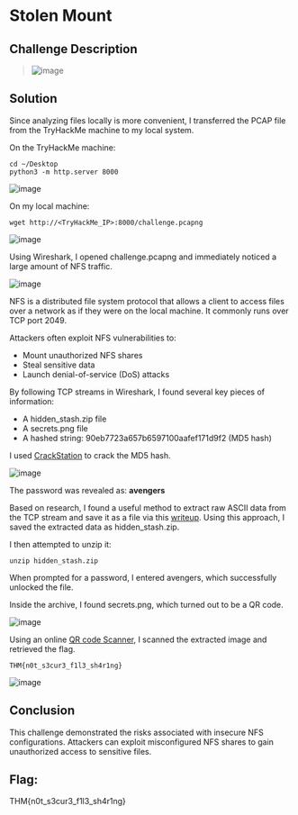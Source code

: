 # Stolen Mount

## Challenge Description
> ![image](https://github.com/user-attachments/assets/5dd0933c-964b-48d6-83f0-654519740881)

## Solution
Since analyzing files locally is more convenient, I transferred the PCAP file from the TryHackMe machine to my local system.

On the TryHackMe machine:
```
cd ~/Desktop
python3 -m http.server 8000
```

![image](https://github.com/user-attachments/assets/b711b3e9-d366-4fe3-87ca-b405431a6985)

On my  local machine:
```
wget http://<TryHackMe_IP>:8000/challenge.pcapng
```

![image](https://github.com/user-attachments/assets/a0a09895-c9c2-4f64-856b-1a63aaedf290)

Using Wireshark, I opened challenge.pcapng and immediately noticed a large amount of NFS traffic.

![image](https://github.com/user-attachments/assets/3ff8e33b-3d90-425d-9c6c-07baefff4bca)

NFS is a distributed file system protocol that allows a client to access files over a network as if they were on the local machine. It commonly runs over TCP port 2049.

Attackers often exploit NFS vulnerabilities to:
- Mount unauthorized NFS shares
- Steal sensitive data
- Launch denial-of-service (DoS) attacks

By following TCP streams in Wireshark, I found several key pieces of information:
- A hidden_stash.zip file
- A secrets.png file
- A hashed string: 90eb7723a657b6597100aafef171d9f2 (MD5 hash)

I used [CrackStation](https://crackstation.net/) to crack the MD5 hash.

![image](https://github.com/user-attachments/assets/a7795d71-377b-4c8c-b360-aaf99b6b0e6a)

The password was revealed as: **avengers**

Based on research, I found a useful method to extract raw ASCII data from the TCP stream and save it as a file via this [writeup](https://ctftime.org/writeup/33169). Using this approach, I saved the extracted data as hidden_stash.zip.

I then attempted to unzip it:
```
unzip hidden_stash.zip
```
When prompted for a password, I entered avengers, which successfully unlocked the file.

Inside the archive, I found secrets.png, which turned out to be a QR code.

![image](https://github.com/user-attachments/assets/f6194219-46b0-4f19-b15d-37a327c4b3d1)

Using an online [QR code Scanner](https://scanqr.org/#scan), I scanned the extracted image and retrieved the flag.
```
THM{n0t_s3cur3_f1l3_sh4r1ng}
```

![image](https://github.com/user-attachments/assets/34073719-503b-40bc-9bf8-713273e84f47)

## Conclusion
This challenge demonstrated the risks associated with insecure NFS configurations. Attackers can exploit misconfigured NFS shares to gain unauthorized access to sensitive files.

## Flag: 
THM{n0t_s3cur3_f1l3_sh4r1ng}


   
